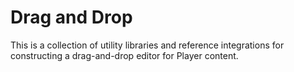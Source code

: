 # Drag and Drop

This is a collection of utility libraries and reference integrations for constructing a drag-and-drop editor for Player content.

